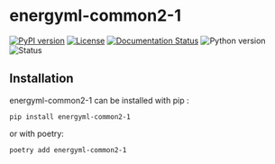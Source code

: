 <!--
Copyright (c) 2022-2023 Geosiris.
SPDX-License-Identifier: Apache-2.0
-->
energyml-common2-1
==============

[![PyPI version](https://badge.fury.io/py/energyml-common2-1.svg)](https://badge.fury.io/py/energyml-common2-1)
[![License](https://img.shields.io/pypi/l/energyml-common2-1)](https://github.com/geosiris-technologies/geosiris-technologies/blob/main/energyml-common2-1/LICENSE)
[![Documentation Status](https://readthedocs.org/projects/geosiris-technologies/badge/?version=latest)](https://geosiris-technologies.readthedocs.io/en/latest/?badge=latest)
![Python version](https://img.shields.io/pypi/pyversions/energyml-common2-1)
![Status](https://img.shields.io/pypi/status/energyml-common2-1)




Installation
------------

energyml-common2-1 can be installed with pip : 

```console
pip install energyml-common2-1
```

or with poetry: 
```console
poetry add energyml-common2-1
```
